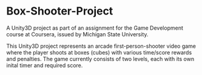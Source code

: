 # Box-Shooter-Project
A Unity3D project as part of an assignment for the Game Development course at Coursera, issued by Michigan State University.

This Unity3D project represents an arcade first-person-shooter video game where the player shoots at boxes (cubes) with various time/score rewards and penalties.
The game currently consists of two levels, each with its own inital timer and required score.
